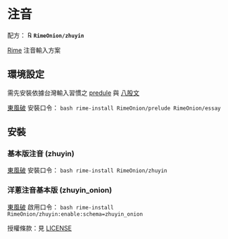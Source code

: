 # 注音

配方： ℞ **`RimeOnion/zhuyin`**

[Rime](https://rime.im) 注音輸入方案

## 環境設定

需先安裝依據台灣輸入習慣之 [predule](https://github.com/RimeOnion/prelude) 與 [八股文](https://github.com/RimeOnion/essay)

[東風破](https://github.com/rime/plum) 安裝口令： `bash rime-install RimeOnion/prelude RimeOnion/essay`

## 安裝

### 基本版注音 (zhuyin)

[東風破](https://github.com/rime/plum) 安裝口令： `bash rime-install RimeOnion/zhuyin`

### 洋蔥注音基本版 (zhuyin_onion)

[東風破](https://github.com/rime/plum) 啟用口令： `bash rime-install RimeOnion/zhuyin:enable:schema=zhuyin_onion`

授權條款：見 [LICENSE](LICENSE)
